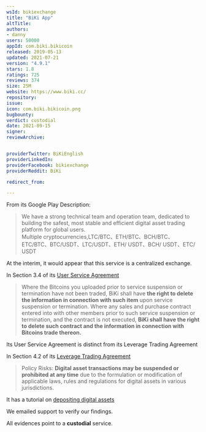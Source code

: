 ```yaml
---
wsId: bikiexchange
title: "BiKi App"
altTitle: 
authors:
- danny
users: 50000
appId: com.biki.bikicoin
released: 2019-05-13
updated: 2021-07-21
version: "4.9.1"
stars: 1.8
ratings: 725
reviews: 374
size: 25M
website: https://www.biki.cc/
repository: 
issue: 
icon: com.biki.bikicoin.png
bugbounty: 
verdict: custodial
date: 2021-09-15
signer: 
reviewArchive:


providerTwitter: BiKiEnglish
providerLinkedIn: 
providerFacebook: bikiexchange
providerReddit: BiKi

redirect_from:

---
```



From its Google Play Description:

> We have a strong technical team and operation team, dedicated to building the safest, most stable and efficient digital asset trading platform for global users.<br>
Multiple cryptocurrencies,LTC/BTC、ETH/BTC、BCH/BTC、ETC/BTC、BTC/USDT、LTC/USDT、ETH/ USDT、BCH/ USDT、ETC/ USDT

At the interim, it would appear that this service is a centralized exchange.

In Section 3.4 of its [User Service Agreement](https://www.biki.cc/en_US/cms/agreement)

> Where the Bitcoins you uploaded prior to service suspension or termination have not been traded, BiKi shall have **the right to delete the information in connection with such item** upon service suspension or termination. Where any sales and purchase contract entered into with other members prior to such service suspension or termination, and the contract is not executed, **BiKi shall have the right to delete such contract and the information in connection with Bitcoins trade thereon.** 

Its User Service Agreement is distinct from its Leverage Trading Agreement

In Section 4.2 of its [Leverage Trading Agreement](https://www.biki.cc/en_US/cms/margin)

>Policy Risks: **Digital asset transactions may be suspended or prohibited at any time** due to the formulation or modification of applicable laws, rules and regulations for digital assets in various jurisdictions.

It has a tutorial on [depositing digital assets](https://support.biki.cc/hc/en-us/articles/360014710811-How-to-make-a-deposit-)

We emailed support to verify our findings. 

All evidences point to a **custodial** service.